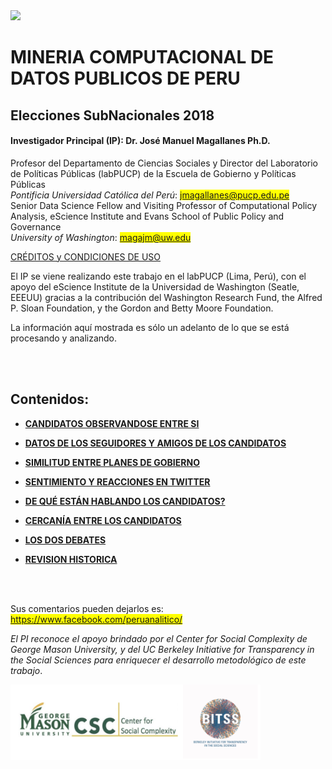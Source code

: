 <a href="https://escience.washington.edu/research-project/opening-data-peru/">
<img src="https://github.com/ERMPeru/elecciones2018/raw/master/headerLogo.png" width="1000"></a>

# MINERIA COMPUTACIONAL DE DATOS PUBLICOS DE PERU
## Elecciones SubNacionales 2018

#### **Investigador Principal (IP): Dr. José Manuel Magallanes Ph.D.**<br>
Profesor del Departamento de Ciencias Sociales y Director del Laboratorio de Políticas Públicas (labPUCP) de la Escuela de Gobierno y Políticas Públicas<br>
*Pontificia Universidad Católica del Perú*:
<span style="background-color: #FFFF00">jmagallanes@pucp.edu.pe</span>
<br>
Senior Data Science Fellow and Visiting Professor of Computational Policy Analysis, eScience Institute and Evans School of Public Policy and Governance<br>
*University of Washington*:
<span style="background-color: #FFFF00">magajm@uw.edu</span>

<a href="https://rawgit.com/ERMPeru/elecciones2018/master/Credits.html" target="_blank">CRÉDITOS y CONDICIONES DE USO</a>

El IP se viene realizando este trabajo en el labPUCP (Lima, Perú),  con el apoyo del eScience Institute de la Universidad de Washington (Seatle, EEEUU) gracias a la contribución del Washington Research Fund,  the Alfred P. Sloan Foundation, y the Gordon and Betty Moore Foundation. 

La información aquí mostrada es sólo un adelanto de lo que se está procesando y analizando.

<br>
</br>


## Contenidos:
* **[CANDIDATOS OBSERVANDOSE ENTRE SI](https://rawgit.com/ERMPeru/elecciones2018/master/subna2018_1.html)**

* **[DATOS DE LOS SEGUIDORES Y AMIGOS DE LOS CANDIDATOS](https://rawgit.com/ERMPeru/elecciones2018/master/subna2018_2_seguidores.html)**

* **[SIMILITUD ENTRE PLANES DE GOBIERNO](https://rawgit.com/ERMPeru/elecciones2018/master/planes2018.html)**

* **[SENTIMIENTO Y REACCIONES EN TWITTER](https://rawgit.com/ERMPeru/elecciones2018/master/sentimentTweet2018.html)**

* **[DE QUÉ ESTÁN HABLANDO LOS CANDIDATOS?](https://rawgit.com/ERMPeru/elecciones2018/master/TopicTweetSubNA.html)**

* **[CERCANÍA ENTRE LOS CANDIDATOS](https://rawgit.com/ERMPeru/elecciones2018/master/cercanias_fr.html)**

* **[LOS DOS DEBATES](https://rawgit.com/ERMPeru/elecciones2018/master/debates2018.html)**

* **[REVISION HISTORICA](https://rawgit.com/ERMPeru/elecciones2018/master/subnaMap.html)**


<br>
</br>

Sus comentarios pueden dejarlos es: 
<span style="background-color: #FFFF00">https://www.facebook.com/peruanalitico/</span>


*El PI reconoce el apoyo brindado por el Center for Social Complexity de George Mason University, y del UC Berkeley Initiative for Transparency in the Social Sciences para enriquecer el desarrollo metodológico de este trabajo*.


<img src="https://github.com/ERMPeru/elecciones2016/raw/master/footerLogo.png" width="400">

